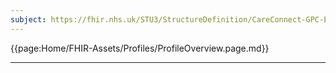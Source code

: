 ```yaml
---
subject: https://fhir.nhs.uk/STU3/StructureDefinition/CareConnect-GPC-Encounter-1
---
```


{{page:Home/FHIR-Assets/Profiles/ProfileOverview.page.md}}

---